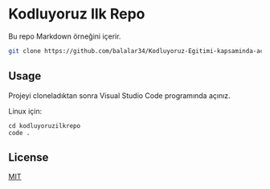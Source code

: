 # Kodluyoruz Ilk Repo


Bu repo Markdown örneğini içerir.

```bash
git clone https://github.com/balalar34/Kodluyoruz-Egitimi-kapsaminda-actigim-ilk-repo
```

## Usage

Projeyi cloneladıktan sonra Visual Studio Code programında açınız.

Linux için:
```linux
cd kodluyoruzilkrepo
code .
```

## License
[MIT](https://choosealicense.com/licenses/mit/)
